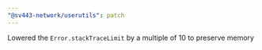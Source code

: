 ```yaml
---
"@sv443-network/userutils": patch
---
```


Lowered the `Error.stackTraceLimit` by a multiple of 10 to preserve memory
